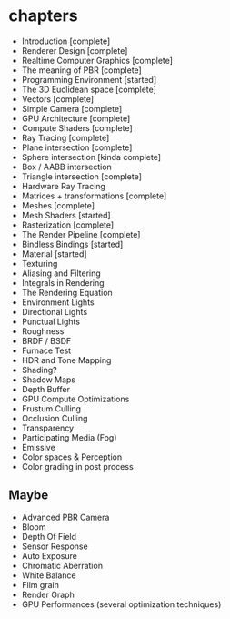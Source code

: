 # chapters

- Introduction [complete]
- Renderer Design [complete]
- Realtime Computer Graphics [complete]
- The meaning of PBR [complete]
- Programming Environment [started]
- The 3D Euclidean space [complete]
- Vectors [complete]
- Simple Camera [complete]
- GPU Architecture [complete]
- Compute Shaders [complete]
- Ray Tracing [complete]
- Plane intersection [complete]
- Sphere intersection [kinda complete]
- Box / AABB intersection
- Triangle intersection [complete]
- Hardware Ray Tracing
- Matrices + transformations [complete]
- Meshes [complete]
- Mesh Shaders [started]
- Rasterization [complete]
- The Render Pipeline [complete]
- Bindless Bindings [started]
- Material [started]
- Texturing
- Aliasing and Filtering
- Integrals in Rendering
- The Rendering Equation
- Environment Lights
- Directional Lights
- Punctual Lights
- Roughness
- BRDF / BSDF
- Furnace Test
- HDR and Tone Mapping
- Shading?
- Shadow Maps
- Depth Buffer
- GPU Compute Optimizations
- Frustum Culling
- Occlusion Culling
- Transparency
- Participating Media (Fog)
- Emissive
- Color spaces & Perception
- Color grading in post process

## Maybe

- Advanced PBR Camera
- Bloom
- Depth Of Field
- Sensor Response
- Auto Exposure
- Chromatic Aberration
- White Balance
- Film grain
- Render Graph
- GPU Performances (several optimization techniques)
